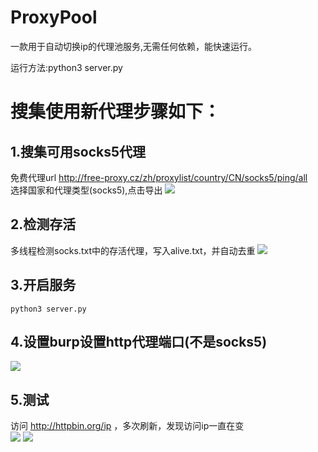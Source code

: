 # ProxyPool
一款用于自动切换ip的代理池服务,无需任何依赖，能快速运行。

运行方法:python3 server.py  


# 搜集使用新代理步骤如下：
## 1.搜集可用socks5代理
免费代理url  http://free-proxy.cz/zh/proxylist/country/CN/socks5/ping/all  
选择国家和代理类型(socks5),点击导出
![](image/2020-07-23-16-53-25.png)

## 2.检测存活
多线程检测socks.txt中的存活代理，写入alive.txt，并自动去重
![](image/2020-07-23-16-54-27.png)


## 3.开启服务
`python3 server.py`

## 4.设置burp设置http代理端口(不是socks5)
![](image/2020-07-23-16-58-34.png)

## 5.测试
访问 http://httpbin.org/ip ，多次刷新，发现访问ip一直在变  
![](image/2020-07-23-16-59-25.png)
![](image/2020-07-23-16-59-31.png)

